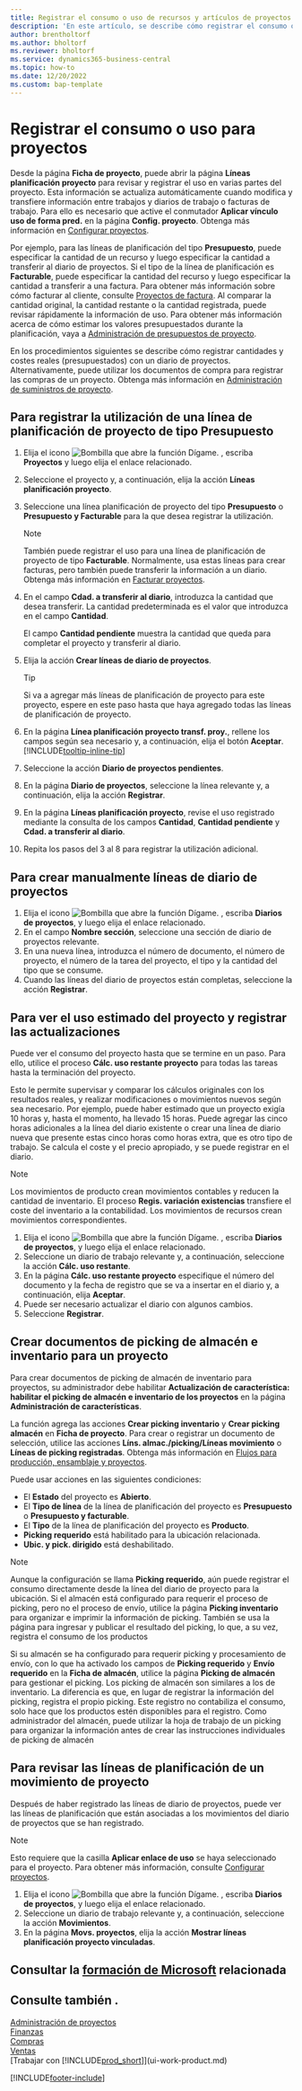 ```yaml
---
title: Registrar el consumo o uso de recursos y artículos de proyectos
description: 'En este artículo, se describe cómo registrar el consumo o el uso de productos o recursos para trabajos en la administración de proyectos.'
author: brentholtorf
ms.author: bholtorf
ms.reviewer: bholtorf
ms.service: dynamics365-business-central
ms.topic: how-to
ms.date: 12/20/2022
ms.custom: bap-template
---
```

# <a name="record-consumption-or-usage-for-jobs"></a><a name="record-consumption-or-usage-for-jobs"></a><a name="record-consumption-or-usage-for-jobs"></a>Registrar el consumo o uso para proyectos

Desde la página **Ficha de proyecto**, puede abrir la página **Líneas planificación proyecto** para revisar y registrar el uso en varias partes del proyecto. Esta información se actualiza automáticamente cuando modifica y transfiere información entre trabajos y diarios de trabajo o facturas de trabajo. Para ello es necesario que active el conmutador **Aplicar vínculo uso de forma pred.** en la página **Config. proyecto**. Obtenga más información en [Configurar proyectos](projects-how-setup-jobs.md).  

<!-- Not really sure what this paragraph is saying, or why we start with it. Why do you transfer information between jobs and job journals or job invoices? I get the use of resources and items, but what about G/L account and Text?

On the Jobs Setup page there's an Apply Usage Link by Default toggle. Guessing that's what we're referring to -->

Por ejemplo, para las líneas de planificación del tipo **Presupuesto**, puede especificar la cantidad de un recurso y luego especificar la cantidad a transferir al diario de proyectos. Si el tipo de la línea de planificación es **Facturable**, puede especificar la cantidad del recurso y luego especificar la cantidad a transferir a una factura. Para obtener más información sobre cómo facturar al cliente, consulte [Proyectos de factura](projects-how-invoice-jobs.md). Al comparar la cantidad original, la cantidad restante o la cantidad registrada, puede revisar rápidamente la información de uso. Para obtener más información acerca de cómo estimar los valores presupuestados durante la planificación, vaya a [Administración de presupuestos de proyecto](projects-how-manage-budgets.md).  

En los procedimientos siguientes se describe cómo registrar cantidades y costes reales (presupuestados) con un diario de proyectos. Alternativamente, puede utilizar los documentos de compra para registrar las compras de un proyecto. Obtenga más información en [Administración de suministros de proyecto](projects-how-manage-project-supplies.md).

## <a name="to-record-usage-for-a-job-planning-line-of-type-budget"></a><a name="to-record-usage-for-a-job-planning-line-of-type-budget"></a><a name="to-record-usage-for-a-job-planning-line-of-type-budget"></a>Para registrar la utilización de una línea de planificación de proyecto de tipo Presupuesto

1. Elija el icono ![Bombilla que abre la función Dígame.](media/ui-search/search_small.png "Dígame qué desea hacer") , escriba **Proyectos** y luego elija el enlace relacionado.  
2. Seleccione el proyecto y, a continuación, elija la acción **Líneas planificación proyecto**. 
3. Seleccione una línea planificación de proyecto del tipo **Presupuesto** o **Presupuesto y Facturable** para la que desea registrar la utilización.   

    > [!NOTE]
    > También puede registrar el uso para una línea de planificación de proyecto de tipo **Facturable**. Normalmente, usa estas líneas para crear facturas, pero también puede transferir la información a un diario. Obtenga más información en [Facturar proyectos](projects-how-invoice-jobs.md). <!--However, when you do that, a job planning line of type **Budget** is created to match the billable line. For more information, see [Manage Job Budgets](projects-how-manage-budgets.md).-->

4. En el campo **Cdad. a transferir al diario**, introduzca la cantidad que desea transferir. La cantidad predeterminada es el valor que introduzca en el campo **Cantidad**.

    El campo **Cantidad pendiente** muestra la cantidad que queda para completar el proyecto y transferir al diario. <!--Should we mention that this field is not shown by default, and that if they want to use it they must add it?--> 
5. Elija la acción **Crear líneas de diario de proyectos**.

    > [!TIP]
    > Si va a agregar más líneas de planificación de proyecto para este proyecto, espere en este paso hasta que haya agregado todas las líneas de planificación de proyecto.
6. En la página **Línea planificación proyecto transf. proy.**, rellene los campos según sea necesario y, a continuación, elija el botón **Aceptar**. [!INCLUDE[tooltip-inline-tip](includes/tooltip-inline-tip_md.md)]
7. Seleccione la acción **Diario de proyectos pendientes**.  
8. En la página **Diario de proyectos**, seleccione la línea relevante y, a continuación, elija la acción **Registrar**.
9. En la página **Líneas planificación proyecto**, revise el uso registrado mediante la consulta de los campos **Cantidad**, **Cantidad pendiente** y **Cdad. a transferir al diario**.  
10. Repita los pasos del 3 al 8 para registrar la utilización adicional.  

## <a name="to-create-job-journal-lines-manually"></a><a name="to-create-job-journal-lines-manually"></a><a name="to-create-job-journal-lines-manually"></a>Para crear manualmente líneas de diario de proyectos

1. Elija el icono ![Bombilla que abre la función Dígame.](media/ui-search/search_small.png "Dígame qué desea hacer") , escriba **Diarios de proyectos**, y luego elija el enlace relacionado.  
2. En el campo **Nombre sección**, seleccione una sección de diario de proyectos relevante.  
3. En una nueva línea, introduzca el número de documento, el número de proyecto, el número de la tarea del proyecto, el tipo y la cantidad del tipo que se consume.  
4. Cuando las líneas del diario de proyectos están completas, seleccione la acción **Registrar**.  

## <a name="to-view-job-usage-estimates-and-post-updates"></a><a name="to-view-job-usage-estimates-and-post-updates"></a><a name="to-view-job-usage-estimates-and-post-updates"></a>Para ver el uso estimado del proyecto y registrar las actualizaciones

Puede ver el consumo del proyecto hasta que se termine en un paso. Para ello, utilice el proceso **Cálc. uso restante proyecto** para todas las tareas hasta la terminación del proyecto.  

Esto le permite supervisar y comparar los cálculos originales con los resultados reales, y realizar modificaciones o movimientos nuevos según sea necesario. Por ejemplo, puede haber estimado que un proyecto exigía 10 horas y, hasta el momento, ha llevado 15 horas. Puede agregar las cinco horas adicionales a la línea del diario existente o crear una línea de diario nueva que presente estas cinco horas como horas extra, que es otro tipo de trabajo. Se calcula el coste y el precio apropiado, y se puede registrar en el diario.  

> [!NOTE]  
> Los movimientos de producto crean movimientos contables y reducen la cantidad de inventario. El proceso **Regis. variación existencias** transfiere el coste del inventario a la contabilidad. Los movimientos de recursos crean movimientos correspondientes.  

1. Elija el icono ![Bombilla que abre la función Dígame.](media/ui-search/search_small.png "Dígame qué desea hacer") , escriba **Diarios de proyectos**, y luego elija el enlace relacionado.  
2. Seleccione un diario de trabajo relevante y, a continuación, seleccione la acción **Cálc. uso restante**.  
3. En la página **Cálc. uso restante proyecto** especifique el número del documento y la fecha de registro que se va a insertar en el diario y, a continuación, elija **Aceptar**.  
4. Puede ser necesario actualizar el diario con algunos cambios.  
5. Seleccione **Registrar**.

## <a name="create-inventory-and-warehouse-pick-documents-for-a-job"></a><a name="create-inventory-and-warehouse-pick-documents-for-a-job"></a><a name="create-inventory-and-warehouse-pick-documents-for-a-job"></a>Crear documentos de picking de almacén e inventario para un proyecto

Para crear documentos de picking de almacén de inventario para proyectos, su administrador debe habilitar **Actualización de característica: habilitar el picking de almacén e inventario de los proyectos** en la página **Administración de características**.

La función agrega las acciones **Crear picking inventario** y **Crear picking almacén** en **Ficha de proyecto**. Para crear o registrar un documento de selección, utilice las acciones **Líns. almac./picking/Líneas movimiento** o **Líneas de picking registradas**. Obtenga más información en [Flujos para producción, ensamblaje y proyectos](design-details-internal-warehouse-flows.md).

Puede usar acciones en las siguientes condiciones:

* El **Estado** del proyecto es **Abierto**.
* El **Tipo de línea** de la línea de planificación del proyecto es **Presupuesto** o **Presupuesto y facturable**.
* El **Tipo** de la línea de planificación del proyecto es **Producto**.
* **Picking requerido** está habilitado para la ubicación relacionada.
* **Ubic. y pick. dirigido** está deshabilitado.

> [!NOTE] 
> Aunque la configuración se llama **Picking requerido**, aún puede registrar el consumo directamente desde la línea del diario de proyecto para la ubicación. Si el almacén está configurado para requerir el proceso de picking, pero no el proceso de envío, utilice la página **Picking inventario** para organizar e imprimir la información de picking. También se usa la página para ingresar y publicar el resultado del picking, lo que, a su vez, registra el consumo de los productos 
> 
> Si su almacén se ha configurado para requerir picking y procesamiento de envío, con lo que ha activado los campos de **Picking requerido** y **Envío requerido** en la **Ficha de almacén**, utilice la página **Picking de almacén** para gestionar el picking. Los picking de almacén son similares a los de inventario. La diferencia es que, en lugar de registrar la información del picking, registra el propio picking. Este registro no contabiliza el consumo, solo hace que los productos estén disponibles para el registro. Como administrador del almacén, puede utilizar la hoja de trabajo de un picking para organizar la información antes de crear las instrucciones individuales de picking de almacén

## <a name="to-review-planning-lines-for-a-job-ledger-entry"></a><a name="to-review-planning-lines-for-a-job-ledger-entry"></a><a name="to-review-planning-lines-for-a-job-ledger-entry"></a>Para revisar las líneas de planificación de un movimiento de proyecto

Después de haber registrado las líneas de diario de proyectos, puede ver las líneas de planificación que están asociadas a los movimientos del diario de proyectos que se han registrado.

> [!NOTE]  
> Esto requiere que la casilla **Aplicar enlace de uso** se haya seleccionado para el proyecto. Para obtener más información, consulte [Configurar proyectos](projects-how-setup-jobs.md).  

1. Elija el icono ![Bombilla que abre la función Dígame.](media/ui-search/search_small.png "Dígame qué desea hacer") , escriba **Diarios de proyectos**, y luego elija el enlace relacionado.  
2. Seleccione un diario de trabajo relevante y, a continuación, seleccione la acción **Movimientos**.  
3. En la página **Movs. proyectos**, elija la acción **Mostrar líneas planificación proyecto vinculadas**.

## <a name="see-related-microsoft-training"></a><a name="see-related-microsoft-training"></a><a name="see-related-microsoft-training"></a>Consultar la [formación de Microsoft](/training/paths/post-job-usage-sales/) relacionada

## <a name="see-also"></a><a name="see-also"></a><a name="see-also"></a>Consulte también .

[Administración de proyectos](projects-manage-projects.md)  
[Finanzas](finance.md)  
[Compras](purchasing-manage-purchasing.md)  
[Ventas](sales-manage-sales.md)  
[Trabajar con [!INCLUDE[prod_short](includes/prod_short.md)]](ui-work-product.md)  


[!INCLUDE[footer-include](includes/footer-banner.md)]
